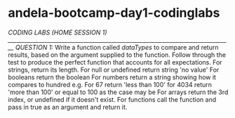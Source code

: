 # andela-bootcamp-day1-codinglabs
*CODING LABS (HOME SESSION 1)  ________________________________________________________________________________*  *QUESTION 1:* Write a function called *dataTypes* to compare and return results, based on the argument supplied to the function. Follow through the test to produce the perfect function that accounts for all expectations. For strings, return its length. For null or undefined return string 'no value' For booleans return the boolean For numbers return a string showing how it compares to hundred e.g. For 67 return 'less than 100' for 4034 return 'more than 100' or equal to 100 as the case may be For arrays return the 3rd index, or undefined if it doesn't exist. For functions call the function and pass in true as an argument and return it.
